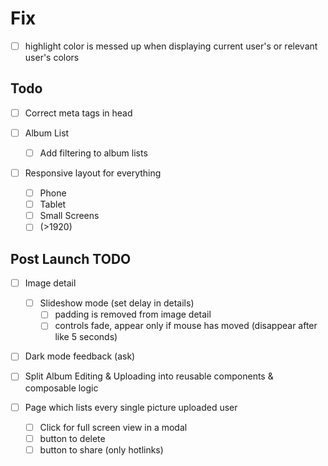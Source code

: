 # Fix

- [ ] highlight color is messed up when displaying current user's or relevant user's colors

## Todo

- [ ] Correct meta tags in head

- [ ] Album List

  - [ ] Add filtering to album lists

- [ ] Responsive layout for everything
  - [ ] Phone
  - [ ] Tablet
  - [ ] Small Screens
  - [ ] (>1920)

## Post Launch TODO

- [ ] Image detail

  - [ ] Slideshow mode (set delay in details)
    - [ ] padding is removed from image detail
    - [ ] controls fade, appear only if mouse has moved (disappear after like 5 seconds)

- [ ] Dark mode feedback (ask)

- [ ] Split Album Editing & Uploading into reusable components & composable logic

- [ ] Page which lists every single picture uploaded user
  - [ ] Click for full screen view in a modal
  - [ ] button to delete
  - [ ] button to share (only hotlinks)
